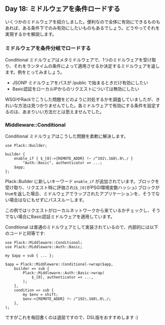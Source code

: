 ## Day 18: ミドルウェアを条件ロードする

いくつかのミドルウェアを紹介しました。便利なので全体に有効にできるものもあれば、ある条件下でのみ有効にしたいものもあるでしょう。どうやってそれを実現するかを解説します。

### ミドルウェアを条件分岐でロードする

Conditional ミドルウェアはメタミドルウェアで、1つのミドルウェアを受け取り、それをランタイムの条件によって適用させるか決定するミドルウェアを返します。例をとってみましょう。

* JSONP ミドルウェアをパスが /public で始まるときだけ有効にしたい
* Basic認証をローカルIPからのリクエストについては無効にしたい

WSGIやRackでこうした問題をどのように対処するかを調査していましたが、きれいな方法は見つかりませんでした。各ミドルウェアで有効にする条件を設定するのは、あまりいい方法だとは思えませんでした。

### Middleware::Conditional

Conditional ミドルウェアはこうした問題を柔軟に解決します。

    use Plack::Builder;
    
    builder {
        enable_if { $_[0]->{REMOTE_ADDR} !~ /^192\.168\.0\./ }
            "Auth::Basic", authenticator => ...;
        $app;
    };

Plack::Builder に新しいキーワード `enable_if` が追加されています。ブロックを受け取り、リクエスト時に評価され(`$_[0]`がPSGI環境変数ハッシュ) ブロックがtrueを返した場合、ミドルウェアでラップされたアプリケーションを、そうでない場合はなにもせずにパススルーします。

この例ではリクエストがローカルネットワークから来ているかチェックし、そうでない場合にBasic認証ミドルウェアを適用しています。

Conditional は普通のミドルウェアとして実装されているので、内部的には以下のコードと同等です:
    
    use Plack::Middleware::Conditional;
    use Plack::Middleware::Auth::Basic;
    
    my $app = sub { ... };
    
    $app = Plack::Middleware::Conditional->wrap($app,
        builder => sub {
            Plack::Middleware::Auth::Basic->wrap(
                $_[0], authenticator => ...,
            );
        },
        condition => sub {
            my $env = shift;
            $env->{REMOTE_ADDR} !~ /^192\.168\.0\./;
        },
    );

ですがこれを毎回書くのは退屈ですので、DSL版をおすすめします :)
